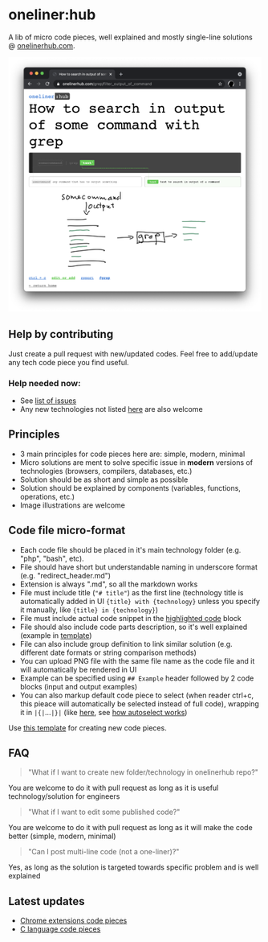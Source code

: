 # oneliner:hub
A lib of micro code pieces, well explained and mostly single-line solutions @ [onelinerhub.com](https://onelinerhub.com/).

![oneliner:hub example](/example.png)

## Help by contributing
Just create a pull request with new/updated codes.
Feel free to add/update any tech code piece you find useful.

### Help needed now:
- See [list of issues](https://github.com/nonunicorn/onelinerhub/issues)
- Any new technologies not listed [here](https://onelinerhub.com/) are also welcome

## Principles
- 3 main principles for code pieces here are: simple, modern, minimal
- Micro solutions are ment to solve specific issue in **modern** versions of technologies (browsers, compilers, databases, etc.)
- Solution should be as short and simple as possible
- Solution should be explained by components (variables, functions, operations, etc.)
- Image illustrations are welcome

## Code file micro-format
- Each code file should be placed in it's main technology folder (e.g. "php", "bash", etc).
- File should have short but understandable naming in underscore format (e.g. "redirect_header.md")
- Extension is always ".md", so all the markdown works
- File must include title (```"# title"```) as the first line (technology title is automatically added in UI ```{title} with {technology}``` unless you specify it manually, like ```{title} in {technology}```)
- File must include actual code snippet in the [highlighted code](https://guides.github.com/features/mastering-markdown/) block
- File should also include code parts description, so it's well explained (example in [template](/template.md))
- File can also include group definition to link similar solution (e.g. different date formats or string comparison methods)
- You can upload PNG file with the same file name as the code file and it will automatically be rendered in UI
- Example can be specified using ```## Example``` header followed by 2 code blocks (input and output examples)
- You can also markup default code piece to select (when reader ctrl+c, this pieace will automatically be selected instead of full code), wrapping it in ```|{|```...```|}|``` (like [here](https://github.com/nonunicorn/onelinerhub/blob/main/chart.js/disable_animation.md), see [how autoselect works](https://onelinerhub.com/chart.js/set_start_zero))

Use [this template](/template.md) for creating new code pieces.

## FAQ
> "What if I want to create new folder/technology in onelinerhub repo?"

You are welcome to do it with pull request as long as it is useful technology/solution for engineers

> "What if I want to edit some published code?"

You are welcome to do it with pull request as long as it will make the code better (simple, modern, minimal)

> "Can I post multi-line code (not a one-liner)?"

Yes, as long as the solution is targeted towards specific problem and is well explained


## Latest updates
- [Chrome extensions code pieces](https://onelinerhub.com/?q=chrome-extension/)
- [C language code pieces](https://onelinerhub.com/?q=c/)
